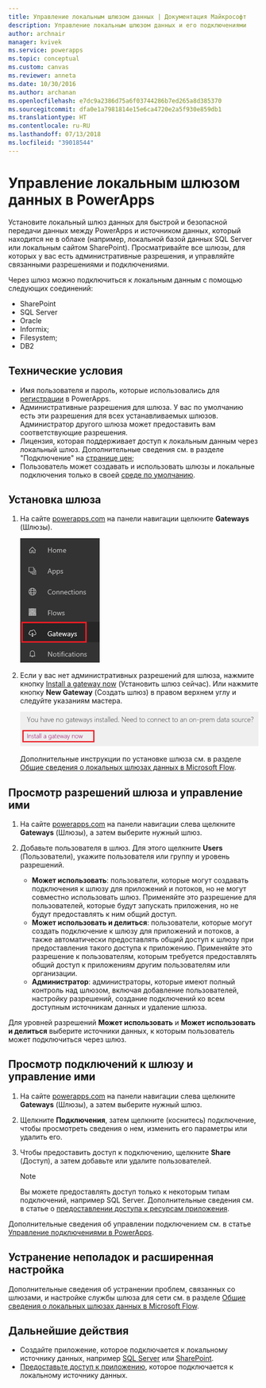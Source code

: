 ```yaml
---
title: Управление локальным шлюзом данных | Документация Майкрософт
description: Управление локальным шлюзом данных и его подключениями
author: archnair
manager: kvivek
ms.service: powerapps
ms.topic: conceptual
ms.custom: canvas
ms.reviewer: anneta
ms.date: 10/30/2016
ms.author: archanan
ms.openlocfilehash: e7dc9a2386d75a6f03744286b7ed265a8d385370
ms.sourcegitcommit: dfa0e1a7981814e15e6ca4720e2a5f930e859db1
ms.translationtype: HT
ms.contentlocale: ru-RU
ms.lasthandoff: 07/13/2018
ms.locfileid: "39018544"
---
```

# <a name="manage-an-on-premises-data-gateway-in-powerapps"></a>Управление локальным шлюзом данных в PowerApps
Установите локальный шлюз данных для быстрой и безопасной передачи данных между PowerApps и источником данных, который находится не в облаке (например, локальной базой данных SQL Server или локальным сайтом SharePoint). Просматривайте все шлюзы, для которых у вас есть административные разрешения, и управляйте связанными разрешениями и подключениями.

Через шлюз можно подключиться к локальным данным с помощью следующих соединений:

* SharePoint
* SQL Server
* Oracle
* Informix;
* Filesystem;
* DB2

## <a name="prerequisites"></a>Технические условия
* Имя пользователя и пароль, которые использовались для [регистрации](../signup-for-powerapps.md) в PowerApps.
* Административные разрешения для шлюза. У вас по умолчанию есть эти разрешения для всех устанавливаемых шлюзов. Администратор другого шлюза может предоставить вам соответствующие разрешения.
* Лицензия, которая поддерживает доступ к локальным данным через локальный шлюз. Дополнительные сведения см. в разделе "Подключение" на [странице цен](https://powerapps.microsoft.com/pricing/);
* Пользователь может создавать и использовать шлюзы и локальные подключения только в своей [среде по умолчанию](working-with-environments.md).

## <a name="install-a-gateway"></a>Установка шлюза
1. На сайте [powerapps.com](https://web.powerapps.com) на панели навигации щелкните **Gateways** (Шлюзы).

    ![Элемент "Шлюзы" на панели навигации слева](./media/gateway-management/manage-gateway.png)

2. Если у вас нет административных разрешений для шлюза, нажмите кнопку [Install a gateway now](http://go.microsoft.com/fwlink/?LinkID=820931) (Установить шлюз сейчас). Или нажмите кнопку **New Gateway** (Создать шлюз) в правом верхнем углу и следуйте указаниям мастера.

    ![Установка шлюзов](./media/gateway-management/no-gateway-installed.png)

    Дополнительные инструкции по установке шлюза см. в разделе [Общие сведения о локальных шлюзах данных в Microsoft Flow](gateway-reference.md).

## <a name="view-and-manage-gateway-permissions"></a>Просмотр разрешений шлюза и управление ими
1. На сайте [powerapps.com](https://web.powerapps.com) на панели навигации слева щелкните **Gateways** (Шлюзы), а затем выберите нужный шлюз.

2. Добавьте пользователя в шлюз. Для этого щелкните **Users** (Пользователи), укажите пользователя или группу и уровень разрешений.

   * **Может использовать**: пользователи, которые могут создавать подключения к шлюзу для приложений и потоков, но не могут совместно использовать шлюз. Применяйте это разрешение для пользователей, которые будут запускать приложения, но не будут предоставлять к ним общий доступ.
   * **Может использовать и делиться**: пользователи, которые могут создать подключение к шлюзу для приложений и потоков, а также автоматически предоставлять общий доступ к шлюзу при предоставления такого доступа к приложению. Применяйте это разрешение к пользователям, которым требуется предоставлять общий доступ к приложениям другим пользователям или организации.
   * **Администратор**: администраторы, которые имеют полный контроль над шлюзом, включая добавление пользователей, настройку разрешений, создание подключений ко всем доступным источникам данных и удаление шлюза.

Для уровней разрешений **Может использовать** и **Может использовать и делиться** выберите источники данных, к которым пользователь может подключиться через шлюз.

## <a name="view-and-manage-gateway-connections"></a>Просмотр подключений к шлюзу и управление ими
1. На сайте [powerapps.com](https://web.powerapps.com) на панели навигации слева щелкните **Gateways** (Шлюзы), а затем выберите нужный шлюз.

2. Щелкните **Подключения**, затем щелкните (коснитесь) подключение, чтобы просмотреть сведения о нем, изменить его параметры или удалить его.

3. Чтобы предоставить доступ к подключению, щелкните **Share** (Доступ), а затем добавьте или удалите пользователей.

    > [!NOTE]
   > Вы можете предоставлять доступ только к некоторым типам подключений, например SQL Server. Дополнительные сведения см. в статье о [предоставлении доступа к ресурсам приложения](share-app-resources.md).

Дополнительные сведения об управлении подключением см. в статье [Управление подключениями в PowerApps](add-manage-connections.md).

## <a name="troubleshooting-and-advanced-configuration"></a>Устранение неполадок и расширенная настройка
Дополнительные сведения об устранении проблем, связанных со шлюзами, и настройке службы шлюза для сети см. в разделе [Общие сведения о локальных шлюзах данных в Microsoft Flow](gateway-reference.md).

## <a name="next-steps"></a>Дальнейшие действия
* Создайте приложение, которое подключается к локальному источнику данных, например [SQL Server](connections/connection-azure-sqldatabase.md) или [SharePoint](connections/connection-sharepoint-online.md).
* [Предоставьте доступ к приложению](share-app.md), которое подключается к локальному источнику данных.
